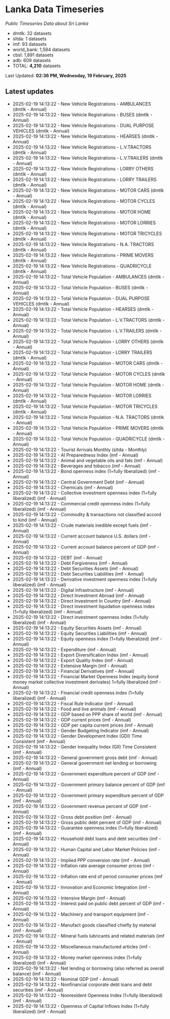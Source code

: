 # Lanka Data Timeseries
*Public Timeseries Data about Sri Lanka*

* dmtlk: 32 datasets
* sltda: 1 datasets
* imf: 93 datasets
* world_bank: 1,584 datasets
* cbsl: 1,891 datasets
* adb: 609 datasets
* TOTAL: **4,210** datasets

Last Updated: **02:36 PM, Wednesday, 19 February, 2025**

## Latest updates

* 2025-02-19 14:13:22 - New Vehicle Registrations - AMBULANCES (dmtlk - Annual)
* 2025-02-19 14:13:22 - New Vehicle Registrations - BUSES (dmtlk - Annual)
* 2025-02-19 14:13:22 - New Vehicle Registrations - DUAL PURPOSE VEHICLES (dmtlk - Annual)
* 2025-02-19 14:13:22 - New Vehicle Registrations - HEARSES (dmtlk - Annual)
* 2025-02-19 14:13:22 - New Vehicle Registrations - L.V.TRACTORS (dmtlk - Annual)
* 2025-02-19 14:13:22 - New Vehicle Registrations - L.V.TRAILERS (dmtlk - Annual)
* 2025-02-19 14:13:22 - New Vehicle Registrations - LORRY OTHERS (dmtlk - Annual)
* 2025-02-19 14:13:22 - New Vehicle Registrations - LORRY TRAILERS (dmtlk - Annual)
* 2025-02-19 14:13:22 - New Vehicle Registrations - MOTOR CARS (dmtlk - Annual)
* 2025-02-19 14:13:22 - New Vehicle Registrations - MOTOR CYCLES (dmtlk - Annual)
* 2025-02-19 14:13:22 - New Vehicle Registrations - MOTOR HOME (dmtlk - Annual)
* 2025-02-19 14:13:22 - New Vehicle Registrations - MOTOR LORRIES (dmtlk - Annual)
* 2025-02-19 14:13:22 - New Vehicle Registrations - MOTOR TRICYCLES (dmtlk - Annual)
* 2025-02-19 14:13:22 - New Vehicle Registrations - N.A. TRACTORS (dmtlk - Annual)
* 2025-02-19 14:13:22 - New Vehicle Registrations - PRIME MOVERS (dmtlk - Annual)
* 2025-02-19 14:13:22 - New Vehicle Registrations - QUADRICYCLE (dmtlk - Annual)
* 2025-02-19 14:13:22 - Total Vehicle Population - AMBULANCES (dmtlk - Annual)
* 2025-02-19 14:13:22 - Total Vehicle Population - BUSES (dmtlk - Annual)
* 2025-02-19 14:13:22 - Total Vehicle Population - DUAL PURPOSE VEHICLES (dmtlk - Annual)
* 2025-02-19 14:13:22 - Total Vehicle Population - HEARSES (dmtlk - Annual)
* 2025-02-19 14:13:22 - Total Vehicle Population - L.V.TRACTORS (dmtlk - Annual)
* 2025-02-19 14:13:22 - Total Vehicle Population - L.V.TRAILERS (dmtlk - Annual)
* 2025-02-19 14:13:22 - Total Vehicle Population - LORRY OTHERS (dmtlk - Annual)
* 2025-02-19 14:13:22 - Total Vehicle Population - LORRY TRAILERS (dmtlk - Annual)
* 2025-02-19 14:13:22 - Total Vehicle Population - MOTOR CARS (dmtlk - Annual)
* 2025-02-19 14:13:22 - Total Vehicle Population - MOTOR CYCLES (dmtlk - Annual)
* 2025-02-19 14:13:22 - Total Vehicle Population - MOTOR HOME (dmtlk - Annual)
* 2025-02-19 14:13:22 - Total Vehicle Population - MOTOR LORRIES (dmtlk - Annual)
* 2025-02-19 14:13:22 - Total Vehicle Population - MOTOR TRICYCLES (dmtlk - Annual)
* 2025-02-19 14:13:22 - Total Vehicle Population - N.A. TRACTORS (dmtlk - Annual)
* 2025-02-19 14:13:22 - Total Vehicle Population - PRIME MOVERS (dmtlk - Annual)
* 2025-02-19 14:13:22 - Total Vehicle Population - QUADRICYCLE (dmtlk - Annual)
* 2025-02-19 14:13:22 - Tourist Arrivals Monthly (sltda - Monthly)
* 2025-02-19 14:13:22 - AI Preparedness Index (imf - Annual)
* 2025-02-19 14:13:22 - Animal and vegetable oils and fats (imf - Annual)
* 2025-02-19 14:13:22 - Beverages and tobacco (imf - Annual)
* 2025-02-19 14:13:22 - Bond openness index (1=fully liberalized) (imf - Annual)
* 2025-02-19 14:13:22 - Central Government Debt (imf - Annual)
* 2025-02-19 14:13:22 - Chemicals (imf - Annual)
* 2025-02-19 14:13:22 - Collective investment openness index (1=fully liberalized) (imf - Annual)
* 2025-02-19 14:13:22 - Commercial credit openness index (1=fully liberalized) (imf - Annual)
* 2025-02-19 14:13:22 - Commodity & transactions not classified accord to kind (imf - Annual)
* 2025-02-19 14:13:22 - Crude materials inedible except fuels (imf - Annual)
* 2025-02-19 14:13:22 - Current account balance U.S. dollars (imf - Annual)
* 2025-02-19 14:13:22 - Current account balance percent of GDP (imf - Annual)
* 2025-02-19 14:13:22 - DEBT (imf - Annual)
* 2025-02-19 14:13:22 - Debt Forgiveness (imf - Annual)
* 2025-02-19 14:13:22 - Debt Securities Assets (imf - Annual)
* 2025-02-19 14:13:22 - Debt Securities Liabilities (imf - Annual)
* 2025-02-19 14:13:22 - Derivative investment openness index (1=fully liberalized) (imf - Annual)
* 2025-02-19 14:13:22 - Digital Infrastructure (imf - Annual)
* 2025-02-19 14:13:22 - Direct Investment Abroad (imf - Annual)
* 2025-02-19 14:13:22 - Direct Investment In Country (imf - Annual)
* 2025-02-19 14:13:22 - Direct investment liquidation openness index (1=fully liberalized) (imf - Annual)
* 2025-02-19 14:13:22 - Direct investment openness index (1=fully liberalized) (imf - Annual)
* 2025-02-19 14:13:22 - Equity Securities Assets (imf - Annual)
* 2025-02-19 14:13:22 - Equity Securities Liabilities (imf - Annual)
* 2025-02-19 14:13:22 - Equity openness index (1=fully liberalized) (imf - Annual)
* 2025-02-19 14:13:22 - Expenditure (imf - Annual)
* 2025-02-19 14:13:22 - Export Diversification Index (imf - Annual)
* 2025-02-19 14:13:22 - Export Quality Index (imf - Annual)
* 2025-02-19 14:13:22 - Extensive Margin (imf - Annual)
* 2025-02-19 14:13:22 - Financial Derivatives (imf - Annual)
* 2025-02-19 14:13:22 - Financial Market Openness Index (equity bond money market collective investment derivates) 1=fully liberalized (imf - Annual)
* 2025-02-19 14:13:22 - Financial credit openness index (1=fully liberalized) (imf - Annual)
* 2025-02-19 14:13:22 - Fiscal Rule Indicator (imf - Annual)
* 2025-02-19 14:13:22 - Food and live animals (imf - Annual)
* 2025-02-19 14:13:22 - GDP based on PPP share of world (imf - Annual)
* 2025-02-19 14:13:22 - GDP current prices (imf - Annual)
* 2025-02-19 14:13:22 - GDP per capita current prices (imf - Annual)
* 2025-02-19 14:13:22 - Gender Budgeting Indicator (imf - Annual)
* 2025-02-19 14:13:22 - Gender Development Index (GDI) Time Consistent (imf - Annual)
* 2025-02-19 14:13:22 - Gender Inequality Index (GII) Time Consistent (imf - Annual)
* 2025-02-19 14:13:22 - General government gross debt (imf - Annual)
* 2025-02-19 14:13:22 - General government net lending or borrowing (imf - Annual)
* 2025-02-19 14:13:22 - Government expenditure percent of GDP (imf - Annual)
* 2025-02-19 14:13:22 - Government primary balance percent of GDP (imf - Annual)
* 2025-02-19 14:13:22 - Government primary expenditure percent of GDP (imf - Annual)
* 2025-02-19 14:13:22 - Government revenue percent of GDP (imf - Annual)
* 2025-02-19 14:13:22 - Gross debt position (imf - Annual)
* 2025-02-19 14:13:22 - Gross public debt percent of GDP (imf - Annual)
* 2025-02-19 14:13:22 - Guarantee openness index (1=fully liberalized) (imf - Annual)
* 2025-02-19 14:13:22 - Household debt loans and debt securities (imf - Annual)
* 2025-02-19 14:13:22 - Human Capital and Labor Market Policies (imf - Annual)
* 2025-02-19 14:13:22 - Implied PPP conversion rate (imf - Annual)
* 2025-02-19 14:13:22 - Inflation rate average consumer prices (imf - Annual)
* 2025-02-19 14:13:22 - Inflation rate end of period consumer prices (imf - Annual)
* 2025-02-19 14:13:22 - Innovation and Economic Integration (imf - Annual)
* 2025-02-19 14:13:22 - Intensive Margin (imf - Annual)
* 2025-02-19 14:13:22 - Interest paid on public debt percent of GDP (imf - Annual)
* 2025-02-19 14:13:22 - Machinery and transport equipment (imf - Annual)
* 2025-02-19 14:13:22 - Manufact goods classified chiefly by material (imf - Annual)
* 2025-02-19 14:13:22 - Mineral fuels lubricants and related materials (imf - Annual)
* 2025-02-19 14:13:22 - Miscellaneous manufactured articles (imf - Annual)
* 2025-02-19 14:13:22 - Money market openness index (1=fully liberalized) (imf - Annual)
* 2025-02-19 14:13:22 - Net lending or borrowing (also referred as overall balance) (imf - Annual)
* 2025-02-19 14:13:22 - Nominal GDP (imf - Annual)
* 2025-02-19 14:13:22 - Nonfinancial corporate debt loans and debt securities (imf - Annual)
* 2025-02-19 14:13:22 - Nonresident Openness Index (1=fully liberalized) (imf - Annual)
* 2025-02-19 14:13:22 - Openness of Capital Inflows Index (1=fully liberalized) (imf - Annual)